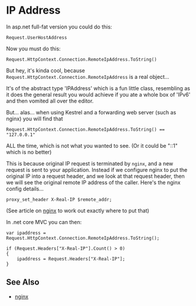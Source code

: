 ﻿# IP Address

In asp.net full-fat version you could do this:

    Request.UserHostAddress

Now you must do this:

    Request.HttpContext.Connection.RemoteIpAddress.ToString()

But hey, it's kinda cool, because `Request.HttpContext.Connection.RemoteIpAddress` is a real object...

It's of the abstract type 'IPAddress' which is a fun little class, resembling as it does the general result you would achieve if you ate a whole box of 'IPv6' and then vomited all over the editor.

But... alas... when using Kestrel and a forwarding web server (such as nginx) you will find that

    Request.HttpContext.Connection.RemoteIpAddress.ToString() == "127.0.0.1"

ALL the time, which is not what you wanted to see. (Or it could be "::1" which is no better)

This is because original IP request is terminated by `nginx`, and a new request is sent to your application. Instead if we configure nginx to put the original IP into a request header, and we look at that request header, then we will see the original remote IP address of the caller. Here's the nginx config details...

    proxy_set_header X-Real-IP $remote_addr;

(See article on [nginx](../linux/nginx.md) to work out exactly where to put that)

 In .net core MVC you can then:

    var ipaddress = Request.HttpContext.Connection.RemoteIpAddress.ToString();

    if (Request.Headers["X-Real-IP"].Count() > 0)
    {
        ipaddress = Request.Headers["X-Real-IP"];
    }

## See Also

 * [nginx](../linux/nginx.md)